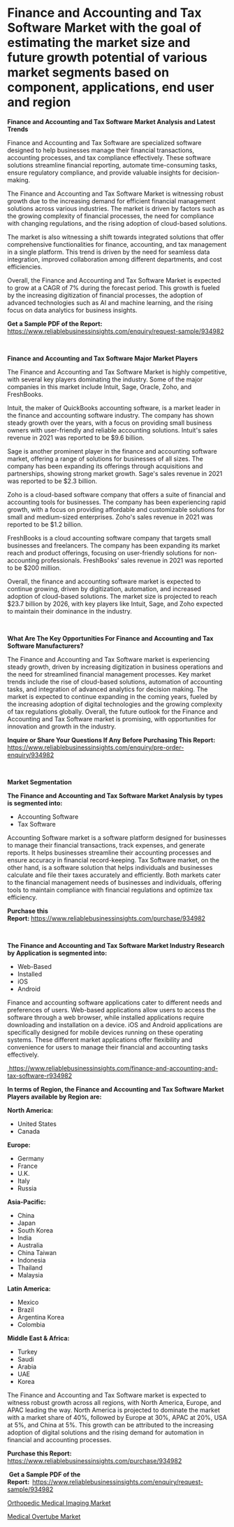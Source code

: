 <p><h1>Finance and Accounting and Tax Software Market with the goal of estimating the market size and future growth potential of various market segments based on component, applications, end user and region</h1></p><p><strong>Finance and Accounting and Tax Software Market Analysis and Latest Trends</strong></p>
<p><p>Finance and Accounting and Tax Software are specialized software designed to help businesses manage their financial transactions, accounting processes, and tax compliance effectively. These software solutions streamline financial reporting, automate time-consuming tasks, ensure regulatory compliance, and provide valuable insights for decision-making.</p><p>The Finance and Accounting and Tax Software Market is witnessing robust growth due to the increasing demand for efficient financial management solutions across various industries. The market is driven by factors such as the growing complexity of financial processes, the need for compliance with changing regulations, and the rising adoption of cloud-based solutions.</p><p>The market is also witnessing a shift towards integrated solutions that offer comprehensive functionalities for finance, accounting, and tax management in a single platform. This trend is driven by the need for seamless data integration, improved collaboration among different departments, and cost efficiencies.</p><p>Overall, the Finance and Accounting and Tax Software Market is expected to grow at a CAGR of 7% during the forecast period. This growth is fueled by the increasing digitization of financial processes, the adoption of advanced technologies such as AI and machine learning, and the rising focus on data analytics for business insights.</p></p>
<p><strong>Get a Sample PDF of the Report:&nbsp;</strong> <a href="https://www.reliablebusinessinsights.com/enquiry/request-sample/934982">https://www.reliablebusinessinsights.com/enquiry/request-sample/934982</a></p>
<p>&nbsp;</p>
<p><strong>Finance and Accounting and Tax Software Major Market Players</strong></p>
<p><p>The Finance and Accounting and Tax Software Market is highly competitive, with several key players dominating the industry. Some of the major companies in this market include Intuit, Sage, Oracle, Zoho, and FreshBooks. </p><p>Intuit, the maker of QuickBooks accounting software, is a market leader in the finance and accounting software industry. The company has shown steady growth over the years, with a focus on providing small business owners with user-friendly and reliable accounting solutions. Intuit's sales revenue in 2021 was reported to be $9.6 billion.</p><p>Sage is another prominent player in the finance and accounting software market, offering a range of solutions for businesses of all sizes. The company has been expanding its offerings through acquisitions and partnerships, showing strong market growth. Sage's sales revenue in 2021 was reported to be $2.3 billion.</p><p>Zoho is a cloud-based software company that offers a suite of financial and accounting tools for businesses. The company has been experiencing rapid growth, with a focus on providing affordable and customizable solutions for small and medium-sized enterprises. Zoho's sales revenue in 2021 was reported to be $1.2 billion.</p><p>FreshBooks is a cloud accounting software company that targets small businesses and freelancers. The company has been expanding its market reach and product offerings, focusing on user-friendly solutions for non-accounting professionals. FreshBooks' sales revenue in 2021 was reported to be $200 million.</p><p>Overall, the finance and accounting software market is expected to continue growing, driven by digitization, automation, and increased adoption of cloud-based solutions. The market size is projected to reach $23.7 billion by 2026, with key players like Intuit, Sage, and Zoho expected to maintain their dominance in the industry.</p></p>
<p>&nbsp;</p>
<p><strong>What Are The Key Opportunities For Finance and Accounting and Tax Software Manufacturers?</strong></p>
<p><p>The Finance and Accounting and Tax Software market is experiencing steady growth, driven by increasing digitization in business operations and the need for streamlined financial management processes. Key market trends include the rise of cloud-based solutions, automation of accounting tasks, and integration of advanced analytics for decision making. The market is expected to continue expanding in the coming years, fueled by the increasing adoption of digital technologies and the growing complexity of tax regulations globally. Overall, the future outlook for the Finance and Accounting and Tax Software market is promising, with opportunities for innovation and growth in the industry.</p></p>
<p><strong>Inquire or Share Your Questions If Any Before Purchasing This Report:</strong> <a href="https://www.reliablebusinessinsights.com/enquiry/pre-order-enquiry/934982">https://www.reliablebusinessinsights.com/enquiry/pre-order-enquiry/934982</a></p>
<p>&nbsp;</p>
<p><strong>Market Segmentation</strong></p>
<p><strong>The Finance and Accounting and Tax Software Market Analysis by types is segmented into:</strong></p>
<p><ul><li>Accounting Software</li><li>Tax Software</li></ul></p>
<p><p>Accounting Software market is a software platform designed for businesses to manage their financial transactions, track expenses, and generate reports. It helps businesses streamline their accounting processes and ensure accuracy in financial record-keeping. Tax Software market, on the other hand, is a software solution that helps individuals and businesses calculate and file their taxes accurately and efficiently. Both markets cater to the financial management needs of businesses and individuals, offering tools to maintain compliance with financial regulations and optimize tax efficiency.</p></p>
<p><strong>Purchase this Report:&nbsp;</strong><a href="https://www.reliablebusinessinsights.com/purchase/934982">https://www.reliablebusinessinsights.com/purchase/934982</a></p>
<p>&nbsp;</p>
<p><strong>The Finance and Accounting and Tax Software Market Industry Research by Application is segmented into:</strong></p>
<p><ul><li>Web-Based</li><li>Installed</li><li>iOS</li><li>Android</li></ul></p>
<p><p>Finance and accounting software applications cater to different needs and preferences of users. Web-based applications allow users to access the software through a web browser, while installed applications require downloading and installation on a device. iOS and Android applications are specifically designed for mobile devices running on these operating systems. These different market applications offer flexibility and convenience for users to manage their financial and accounting tasks effectively.</p></p>
<p><a href="https://www.reliablebusinessinsights.com/finance-and-accounting-and-tax-software-r934982">&nbsp;https://www.reliablebusinessinsights.com/finance-and-accounting-and-tax-software-r934982</a></p>
<p><strong>In terms of Region, the Finance and Accounting and Tax Software Market Players available by Region are:</strong></p>
<p>
    <p> <strong> North America: </strong>
        <ul>
            <li>United States</li>
            <li>Canada</li>
        </ul>
        </p> 
    <p> <strong> Europe: </strong>
        <ul>
            <li>Germany</li>
            <li>France</li>
            <li>U.K.</li>
            <li>Italy</li>
            <li>Russia</li>
        </ul>
        </p> 
    <p> <strong> Asia-Pacific: </strong>
        <ul>
            <li>China</li>
            <li>Japan</li>
            <li>South Korea</li>
            <li>India</li>
            <li>Australia</li>
            <li>China Taiwan</li>
            <li>Indonesia</li>
            <li>Thailand</li>
            <li>Malaysia</li>
        </ul>
        </p> 
    <p> <strong> Latin America: </strong>
        <ul>
            <li>Mexico</li>
            <li>Brazil</li>
            <li>Argentina Korea</li>
            <li>Colombia</li>
        </ul>
        </p> 
    <p> <strong> Middle East & Africa: </strong>
        <ul>
            <li>Turkey</li>
            <li>Saudi</li>
            <li>Arabia</li>
            <li>UAE</li>
            <li>Korea</li>
        </ul>
    </p>
    </p>
<p><p>The Finance and Accounting and Tax Software market is expected to witness robust growth across all regions, with North America, Europe, and APAC leading the way. North America is projected to dominate the market with a market share of 40%, followed by Europe at 30%, APAC at 20%, USA at 5%, and China at 5%. This growth can be attributed to the increasing adoption of digital solutions and the rising demand for automation in financial and accounting processes.</p></p>
<p><strong>Purchase this Report: </strong><a href="https://www.reliablebusinessinsights.com/purchase/934982">https://www.reliablebusinessinsights.com/purchase/934982</a></p>
<p>&nbsp;<strong>Get a Sample PDF of the Report:&nbsp;&nbsp;</strong><a href="https://www.reliablebusinessinsights.com/enquiry/request-sample/934982">https://www.reliablebusinessinsights.com/enquiry/request-sample/934982</a></p>
<p><strong></strong></p>
<p><p><a href="https://view.publitas.com/reportprime-1/orthopedic-medical-imaging-market-size-is-growing-at-cagr-of-10-1-and-this-report-covers-analysis-by-type-application-growth-and-forecast-2024-2031/">Orthopedic Medical Imaging Market</a></p><p><a href="https://github.com/lukmanduiky01/Market-Research-Report-List-1/blob/main/medical-overtube-market.md">Medical Overtube Market</a></p></p>